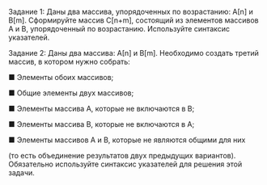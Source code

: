 Задание 1: Даны два массива, упорядоченных по возрастанию: 
А[n] и B[m]. Сформируйте массив C[n+m], 
состоящий из элементов массивов А и В, упорядоченный 
по возрастанию. Используйте синтаксис указателей.

Задание 2: Даны два массива: А[n] и B[m]. Необходимо создать 
третий массив, в котором нужно собрать:


■ Элементы обоих массивов;


■ Общие элементы двух массивов;


■ Элементы массива A, которые не включаются в B;


■ Элементы массива B, которые не включаются в A;


■ Элементы массивов A и B, которые не являются общими для них 


(то есть объединение результатов двух 
предыдущих вариантов).
Обязательно используйте синтаксис указателей для 
решения этой задачи.
